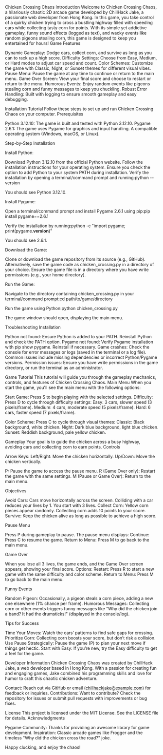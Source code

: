 Chicken Crossing Chaos
Introduction
Welcome to Chicken Crossing Chaos, a hilariously chaotic 2D arcade game developed by ChillHack Jake, a passionate web developer from Hong Kong. In this game, you take control of a quirky chicken trying to cross a bustling highway filled with speeding cars while collecting tasty corn for points. With its simple yet addictive gameplay, funny sound effects (logged as text), and wacky events like random pigeons stealing corn, this game is designed to keep you entertained for hours!
Game Features

Dynamic Gameplay: Dodge cars, collect corn, and survive as long as you can to rack up a high score.
Difficulty Settings: Choose from Easy, Medium, or Hard modes to adjust car speed and count.
Color Schemes: Customize the game with Classic, Night, or Sunset themes for different visual vibes.
Pause Menu: Pause the game at any time to continue or return to the main menu.
Game Over Screen: View your final score and choose to restart or return to the menu.
Humorous Events: Enjoy random events like pigeons stealing corn and funny messages to keep you chuckling.
Robust Error Handling: Built with logging to ensure smooth gameplay and easy debugging.

Installation Tutorial
Follow these steps to set up and run Chicken Crossing Chaos on your computer.
Prerequisites

Python 3.12.10: The game is built and tested with Python 3.12.10.
Pygame 2.6.1: The game uses Pygame for graphics and input handling.
A compatible operating system (Windows, macOS, or Linux).

Step-by-Step Installation

Install Python:

Download Python 3.12.10 from the official Python website.
Follow the installation instructions for your operating system.
Ensure you check the option to add Python to your system PATH during installation.
Verify the installation by opening a terminal/command prompt and running:python --version

You should see Python 3.12.10.


Install Pygame:

Open a terminal/command prompt and install Pygame 2.6.1 using pip:pip install pygame==2.6.1


Verify the installation by running:python -c "import pygame; print(pygame.__version__)"

You should see 2.6.1.


Download the Game:

Clone or download the game repository from its source (e.g., GitHub).
Alternatively, save the game code as chicken_crossing.py in a directory of your choice.
Ensure the game file is in a directory where you have write permissions (e.g., your home directory).


Run the Game:

Navigate to the directory containing chicken_crossing.py in your terminal/command prompt:cd path/to/game/directory


Run the game using Python:python chicken_crossing.py


The game window should open, displaying the main menu.



Troubleshooting Installation

Python not found: Ensure Python is added to your PATH. Reinstall Python and check the PATH option.
Pygame not found: Verify Pygame installation with pip show pygame. Reinstall if necessary.
Game crashes: Check the console for error messages or logs (saved in the terminal or a log file). Common issues include missing dependencies or incorrect Python/Pygame versions.
Permission issues: Ensure you have write permissions in the game directory, or run the terminal as an administrator.

Game Tutorial
This tutorial will guide you through the gameplay mechanics, controls, and features of Chicken Crossing Chaos.
Main Menu
When you start the game, you'll see the main menu with the following options:

Start Game: Press S to begin playing with the selected settings.
Difficulty: Press D to cycle through difficulty settings:
Easy: 3 cars, slower speed (3 pixels/frame).
Medium: 4 cars, moderate speed (5 pixels/frame).
Hard: 6 cars, faster speed (7 pixels/frame).


Color Scheme: Press C to cycle through visual themes:
Classic: Black background, white chicken.
Night: Dark blue background, light blue chicken.
Sunset: Reddish background, pale yellow chicken.



Gameplay
Your goal is to guide the chicken across a busy highway, avoiding cars and collecting corn to earn points.
Controls

Arrow Keys:
Left/Right: Move the chicken horizontally.
Up/Down: Move the chicken vertically.


P: Pause the game to access the pause menu.
R (Game Over only): Restart the game with the same settings.
M (Pause or Game Over): Return to the main menu.

Objectives

Avoid Cars: Cars move horizontally across the screen. Colliding with a car reduces your lives by 1. You start with 3 lives.
Collect Corn: Yellow corn pieces appear randomly. Collecting corn adds 10 points to your score.
Survive: Keep the chicken alive as long as possible to achieve a high score.

Pause Menu

Press P during gameplay to pause.
The pause menu displays:
Continue: Press C to resume the game.
Return to Menu: Press M to go back to the main menu.



Game Over

When you lose all 3 lives, the game ends, and the Game Over screen appears, showing your final score.
Options:
Restart: Press R to start a new game with the same difficulty and color scheme.
Return to Menu: Press M to go back to the main menu.



Funny Events

Random Pigeon: Occasionally, a pigeon steals a corn piece, adding a new one elsewhere (1% chance per frame).
Humorous Messages: Collecting corn or other events triggers funny messages like "Why did the chicken join a band? It had the drumsticks!" (displayed in the console/log).

Tips for Success

Time Your Moves: Watch the cars' patterns to find safe gaps for crossing.
Prioritize Corn: Collecting corn boosts your score, but don’t risk a collision.
Use Pause Strategically: Pause the game (P) to plan your next move if things get hectic.
Start with Easy: If you’re new, try the Easy difficulty to get a feel for the game.

Developer Information
Chicken Crossing Chaos was created by ChillHack Jake, a web developer based in Hong Kong. With a passion for creating fun and engaging games, Jake combined his programming skills and love for humor to craft this chaotic chicken adventure.

Contact: Reach out via GitHub or email (chillhackjake@example.com) for feedback or inquiries.
Contributions: Want to contribute? Check the repository for issues or submit pull requests with improvements or bug fixes.

License
This project is licensed under the MIT License. See the LICENSE file for details.
Acknowledgments

Pygame Community: Thanks for providing an awesome library for game development.
Inspiration: Classic arcade games like Frogger and the timeless "Why did the chicken cross the road?" joke.


Happy clucking, and enjoy the chaos!
